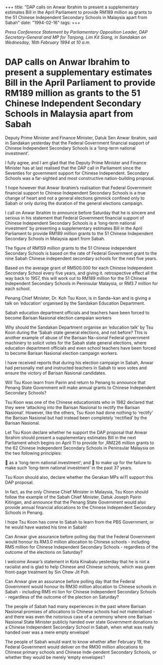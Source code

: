 +++ 
title: "DAP calls on Anwar Ibrahim to present a supplementary estimates Bill in the April Parliament to provide RM189 million as grants to the 51 Chinese Independent Secondary Schools in Malaysia apart from Sabah"
date: "1994-02-16"
tags:
+++

_Press Conference Statement by Parliamentary Opposition Leader, DAP Secretary-General and MP for Tanjong, Lim Kit Siang, in Sandakan on Wednesday, 16th February 1994 at 10 a.m._

# DAP calls on Anwar Ibrahim to present a supplementary estimates Bill in the April Parliament to provide RM189 million as grants to the 51 Chinese Independent Secondary Schools in Malaysia apart from Sabah

Deputy Prime Minister and Finance Minister, Datuk Sen Anwar Ibrahim, said in Sandakan yesterday that the Federal Government financial support of Chinese Independent Secondary Schools is a ‘long-term national investment’.</u>

I fully agree, and I am glad that the Deputy Prime Minister and Finance Minister has at last realised that the DAP call in Parliament since the Seventies for government support for Chinese Independent. Secondary Schools was a far-sighted and most constructive nation-building proposal.

1 hope however that Anwar Ibrahim’s realisation that Federal Government financial support to Chinese Independent Secondary Schools is a true change of heart and not a general elections gimmick confined only to Sabah or only during the duration of the general elections campaign.

I call on Anwar Ibrahim to announce before Saturday that he is sincere and serious in his statement that Federal Government financial support of Chinese Independent Secondary Schools is a ‘long-term national investment’ by presenting a supplementary estimates Bill in the April Parliament to provide RM189 million grants to the 51 Chinese Independent Secondary Schools in Malaysia apart from Sabah.

The figure of RM1S9 million grants to the 51 Chinese independent Secondary Schools is based on the rate of Federal Government grant to the nine Sabah Chinese independent secondary schools for the next five years.

Based on the average grant of RM500.000 for each Chinese Independent Secondary School every five years, and giving it. retrospective effect all the way back to 1957, this will work out to RM189 million for the 51 Chinese Independent Secondary Schools in Peninsular Malaysia, or RM3.7 million for each school.

Penang Chief Minister, Dr. Koh Tsu Koon, is in Sanda¬kan and is giving a talk on ‘education’ organised by the Sandakan Education Department.

Sabah education department officials and teachers have been forced to become Barisan Nasional election campaian workers

Why should the Sandakan Department organise an ‘education talk’ by Tsu Koon during the ‘Sabah state general elections, and not before?
This is another example of abuse of the Barisan Na¬sional Federal government machinery to solicit votes for the Sabah state general elections, where education department officials and even school teachers have been forced to become Barisan Nasional election campaign workers.

I have received reports that during his election campaign in Sabah, Anwar had personally met and instructed teachers in Sabah to woo votes and ensure the victory of Barisan Nasional candidates.

Will Tsu Koon learn from Pairin and return to Penang to announce that Penang State Government will make annual grants to Chinese Independent Secondary Schools?

Tsu Koon was one of the Chinese educationists who in 1982 declared that they were ‘attacking into the Barisan Nasional to rectify the Barisan Nasional’. However, like the others, Tsu Koon had done nothing to ‘rectify’ the Barisan Nasional but had instead been completely ‘rectified’ by the Barisan Nasional.

Let Tsu Koon declare whether he support the DAP proposal that Anwar Ibrahim should present a supplementary estimates Bill in the next Parliament which begins on April 11 to provide for ,RM226 million grants to the 62 Chinese Independent Secondary Schools in Peninsular Malaysia on the two following principles:

	as a ‘long-term national investment’; and 
	to make up for the failure to make such ‘long-term national investment’ in the past 37 years.

Tsu Koon should also, declare whether the Gerakan MPs wi11 support this DAP proposal.

In fact, as the only Chinese Chief Minister in Malaysia, Tsu Koon should follow the example of the Sabah Chief Minister, Datuk Joseph Pairin Kitingan, and announce that the Penang State Government would also provide annual financial allocations to the Chinese Independent Secondary Schools in Penang.

I hope Tsu Koon has come to Sabah to learn from the PBS Government, or he would have wasted his time in Sabah!

Can Anwar give assurance before polling day that the Federal Government would honour its RM3.0 million allocation to Chinese schools - including RM5 million for Chinese Independent Secondary Schools - regardless of the outcome of the elections on Saturday?

I welcome Anwar’s statement in Kota Kinabalu yesterday that he is not a racialist and is glad to help Chinese and Chinese schools, which was given front-page treatment by Sin Chew Jit Poh.

Can Anwar give an assurance before polling day that the Federal Government would honour its RM30 million allocation to Chinese schools in Sabah - including RM5 mi lion for Chinese Independent Secondary Schools - regardless of the outcome of the plection on Saturday?

The people of Sabah had many experiences in the past where Barisan Nasional promises of allocations to Chinese schools had not materialised - and there was even the notorious case of a ceremony where one Barisan Nasional State Minister publicly handed over state Government donations to a Chinese Independent Secondary School in Sabah, when what was really handed over was a mere empty envelope!

The people of Sabah would want to know whether after February 19, the Federal Government would deliver on the RM30 million allocations to Chinese primary schools and Chinese Inde-pendent Secondary Schools, or whether they would be merely ‘empty envelopes’!
 
